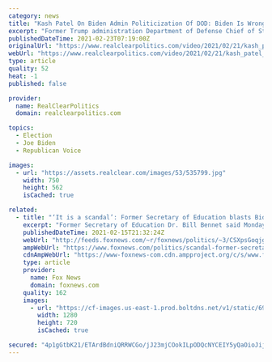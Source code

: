 ```yaml
---
category: news
title: "Kash Patel On Biden Admin Politicization Of DOD: Biden Is Wrong About White Supremacy In Military"
excerpt: "Former Trump administration Department of Defense Chief of Staff Kash Patel joined Maria Bartiromo on FOX News Channel's \"Sunday Morning Futures\" to say the Biden Administration is wrong when alleging white supremacy is a major problem in the military."
publishedDateTime: 2021-02-23T07:19:00Z
originalUrl: "https://www.realclearpolitics.com/video/2021/02/21/kash_patel_on_biden_admin_politicization_of_dod_biden_deliberately_lying_about_white_supremacy_in_military.html"
webUrl: "https://www.realclearpolitics.com/video/2021/02/21/kash_patel_on_biden_admin_politicization_of_dod_biden_deliberately_lying_about_white_supremacy_in_military.html"
type: article
quality: 52
heat: -1
published: false

provider:
  name: RealClearPolitics
  domain: realclearpolitics.com

topics:
  - Election
  - Joe Biden
  - Republican Voice

images:
  - url: "https://assets.realclear.com/images/53/535799.jpg"
    width: 750
    height: 562
    isCached: true

related:
  - title: "‘It is a scandal’: Former Secretary of Education blasts Biden administration over school closures"
    excerpt: "Former Secretary of Education Dr. Bill Bennet said Monday \"it is a scandal\" for many major public schools in the U.S. to continue to be shut down under President Joe Biden’s administration."
    publishedDateTime: 2021-02-15T21:32:24Z
    webUrl: "http://feeds.foxnews.com/~r/foxnews/politics/~3/CSXpsGoqjgc/scandal-former-secretary-education-biden-administration-school-reopening-covid-remote-learning"
    ampWebUrl: "https://www.foxnews.com/politics/scandal-former-secretary-education-biden-administration-school-reopening-covid-remote-learning.amp"
    cdnAmpWebUrl: "https://www-foxnews-com.cdn.ampproject.org/c/s/www.foxnews.com/politics/scandal-former-secretary-education-biden-administration-school-reopening-covid-remote-learning.amp"
    type: article
    provider:
      name: Fox News
      domain: foxnews.com
    quality: 162
    images:
      - url: "https://cf-images.us-east-1.prod.boltdns.net/v1/static/694940094001/2d188969-ee03-4425-9b0f-38e2311976a3/879e3e97-56d8-4f7e-8ad7-534d8e030d84/1280x720/match/image.jpg"
        width: 1280
        height: 720
        isCached: true

secured: "4p1gGtbK21/ETArdBdniQRRWCGo/jJ23mjCOokILpODQcNYCEIY5yQaOioJijVIbiQV76q08osQsV7eh+C+pJyBd1LSwde57yjR2auKIoTluRk2F2BHEcOpJVVx1lUuHgxlbdIdBHEO5KJIuO2mhUDhdcg8CmCyrkXkEYnEBq68JJAqvtOfgc7lCCw4WdYeierqpfsbTZzIyZPoWzP4e4sQ7kZeEQ8KcQurqR2yj7o7aj4Oc5efhUflUknXXekj3zDGBdRS+pRovygClYk7RzGlviRC9RL4Nw8E2gMXS6pKH2zYs2nWTESVQ7o4fEx6l6+kNlXRPqRHAJUMD3R6QdkxHZO09+RDLVTG86KCS1rY=;5EWLiqwgufZgnKNPAUGfZw=="
---
```



